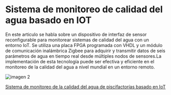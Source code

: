 # Sistema de monitoreo de calidad del agua basado en IOT

En este articulo se habla sobre un dispositivo de interfaz de sensor reconfigurable para monitorear sistemas de calidad del agua con un entorno IoT. Se utiliza una placa FPGA programada con VHDL y un módulo de comunicación inalámbrica Zigbee para adquirir y transmitir datos de seis parámetros de agua en tiempo real desde múltiples nodos de sensores.La implementación de esta tecnología puede ser efectiva y eficiente en el monitoreo de la calidad del agua a nivel mundial en un entorno remoto.

![imagen 2](https://user-images.githubusercontent.com/118635410/248642108-6e23a61d-aedd-464e-9574-5747ad5dd14c.png)

[Sistema de monitoreo de la calidad del agua de piscifactorías basado en IoT](https://github.com/Ale24k/Repositorio-Proyecto/blob/main/Contexto/Contexto%20Cient%C3%ADfico/SSRN-id3645467.pdf)
